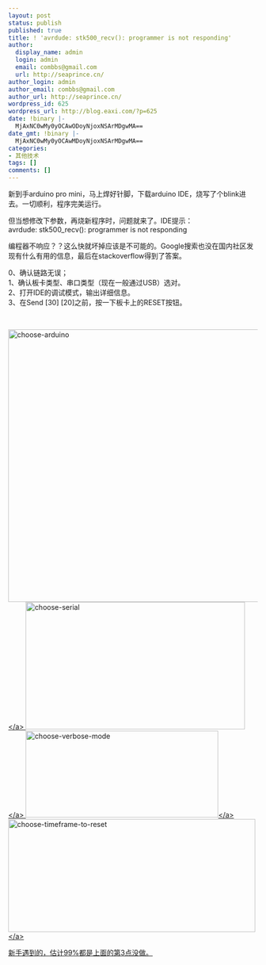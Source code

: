 ```yaml
---
layout: post
status: publish
published: true
title: ! 'avrdude: stk500_recv(): programmer is not responding'
author:
  display_name: admin
  login: admin
  email: combbs@gmail.com
  url: http://seaprince.cn/
author_login: admin
author_email: combbs@gmail.com
author_url: http://seaprince.cn/
wordpress_id: 625
wordpress_url: http://blog.eaxi.com/?p=625
date: !binary |-
  MjAxNC0wMy0yOCAwODoyNjoxNSArMDgwMA==
date_gmt: !binary |-
  MjAxNC0wMy0yOCAwMDoyNjoxNSArMDgwMA==
categories:
- 其他技术
tags: []
comments: []
---
```

<p>新到手arduino pro mini，马上焊好针脚，下载arduino IDE，烧写了个blink进去。一切顺利，程序完美运行。</p>
<p>但当想修改下参数，再烧新程序时，问题就来了。IDE提示：<br />
avrdude: stk500_recv(): programmer is not responding</p>
<p>编程器不响应？？这么快就坏掉应该是不可能的。Google搜索也没在国内社区发现有什么有用的信息，最后在stackoverflow得到了答案。</p>
<p>0、确认链路无误；<br />
1、确认板卡类型、串口类型（现在一般通过USB）选对。<br />
2、打开IDE的调试模式，输出详细信息。<br />
3、在Send [30] [20]之前，按一下板卡上的RESET按钮。</p>
<p>&nbsp;</p>
<p><a href="http:&#47;&#47;eaxi.com&#47;wp-content&#47;uploads&#47;2014&#47;03&#47;choose-arduino.jpg"><img class="alignnone size-full wp-image-632" alt="choose-arduino" src="http:&#47;&#47;eaxi.com&#47;wp-content&#47;uploads&#47;2014&#47;03&#47;choose-arduino.jpg" width="566" height="550" &#47;><&#47;a> <a href="http:&#47;&#47;eaxi.com&#47;wp-content&#47;uploads&#47;2014&#47;03&#47;choose-serial.jpg"><img class="alignnone size-full wp-image-633" alt="choose-serial" src="http:&#47;&#47;eaxi.com&#47;wp-content&#47;uploads&#47;2014&#47;03&#47;choose-serial.jpg" width="443" height="257" &#47;><&#47;a> <a href="http:&#47;&#47;eaxi.com&#47;wp-content&#47;uploads&#47;2014&#47;03&#47;choose-verbose-mode.jpg"><img class="alignnone size-full wp-image-635" alt="choose-verbose-mode" src="http:&#47;&#47;eaxi.com&#47;wp-content&#47;uploads&#47;2014&#47;03&#47;choose-verbose-mode.jpg" width="389" height="175" &#47;><&#47;a> <a href="http:&#47;&#47;eaxi.com&#47;wp-content&#47;uploads&#47;2014&#47;03&#47;choose-timeframe-to-reset.jpg"><img class="alignnone size-full wp-image-634" alt="choose-timeframe-to-reset" src="http:&#47;&#47;eaxi.com&#47;wp-content&#47;uploads&#47;2014&#47;03&#47;choose-timeframe-to-reset.jpg" width="499" height="228" &#47;><&#47;a></p>
<p>新手遇到的，估计99%都是上面的第3点没做。</p>
